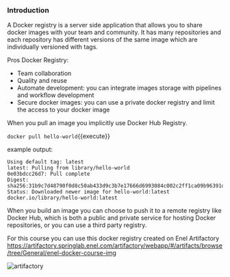 ### Introduction

A Docker registry is a server side application that allows you to share docker
images with your team and community.
It has many repositories and each repository has different versions of the same image which are
individually versioned with tags.


Pros Docker Registry:
- Team collaboration
- Quality and reuse
- Automate development: you can integrate images storage with pipelines and workflow development
- Secure docker images: you can use a private docker registry and limit the access to your 
  docker image


When you pull an image you implicitly use Docker Hub Registry.

`docker pull hello-world`{{execute}}

example output:
```
Using default tag: latest
latest: Pulling from library/hello-world
0e03bdcc26d7: Pull complete 
Digest: sha256:31b9c7d48790f0d8c50ab433d9c3b7e17666d6993084c002c2ff1ca09b96391d
Status: Downloaded newer image for hello-world:latest
docker.io/library/hello-world:latest
```

When you build an image you can choose to push it to a remote registry like Docker Hub,
which is both a public and private service for hosting Docker repositories, or you can use
a third party registry.

For this course you can use this docker registry created on Enel Artifactory 
https://artifactory.springlab.enel.com/artifactory/webapp/#/artifacts/browse/tree/General/enel-docker-course-img

![artifactory](https://raw.githubusercontent.com/dcc-sapienza/katacoda-scenarios/master/docker/part3/images/artifactory.png)






